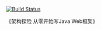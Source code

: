 [![Build Status](https://travis-ci.org/wukong0503/smart4j.svg?branch=master)](https://travis-ci.org/wukong0503/smart4j)

《架构探险 从零开始写Java Web框架》
